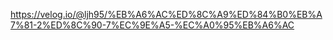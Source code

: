 https://velog.io/@ljh95/%EB%A6%AC%ED%8C%A9%ED%84%B0%EB%A7%81-2%ED%8C%90-7%EC%9E%A5-%EC%A0%95%EB%A6%AC
